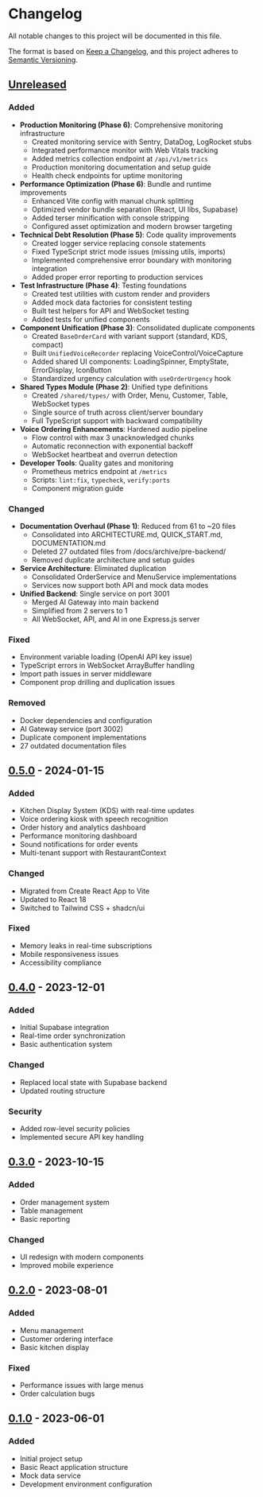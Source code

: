 # Changelog

All notable changes to this project will be documented in this file.

The format is based on [Keep a Changelog](https://keepachangelog.com/en/1.0.0/),
and this project adheres to [Semantic Versioning](https://semver.org/spec/v2.0.0.html).

## [Unreleased]

### Added
- **Production Monitoring (Phase 6)**: Comprehensive monitoring infrastructure
  - Created monitoring service with Sentry, DataDog, LogRocket stubs
  - Integrated performance monitor with Web Vitals tracking
  - Added metrics collection endpoint at `/api/v1/metrics`
  - Production monitoring documentation and setup guide
  - Health check endpoints for uptime monitoring
- **Performance Optimization (Phase 6)**: Bundle and runtime improvements
  - Enhanced Vite config with manual chunk splitting
  - Optimized vendor bundle separation (React, UI libs, Supabase)
  - Added terser minification with console stripping
  - Configured asset optimization and modern browser targeting
- **Technical Debt Resolution (Phase 5)**: Code quality improvements
  - Created logger service replacing console statements
  - Fixed TypeScript strict mode issues (missing utils, imports)
  - Implemented comprehensive error boundary with monitoring integration
  - Added proper error reporting to production services
- **Test Infrastructure (Phase 4)**: Testing foundations
  - Created test utilities with custom render and providers
  - Added mock data factories for consistent testing
  - Built test helpers for API and WebSocket testing
  - Added tests for unified components
- **Component Unification (Phase 3)**: Consolidated duplicate components
  - Created `BaseOrderCard` with variant support (standard, KDS, compact)
  - Built `UnifiedVoiceRecorder` replacing VoiceControl/VoiceCapture
  - Added shared UI components: LoadingSpinner, EmptyState, ErrorDisplay, IconButton
  - Standardized urgency calculation with `useOrderUrgency` hook
- **Shared Types Module (Phase 2)**: Unified type definitions
  - Created `/shared/types/` with Order, Menu, Customer, Table, WebSocket types
  - Single source of truth across client/server boundary
  - Full TypeScript support with backward compatibility
- **Voice Ordering Enhancements**: Hardened audio pipeline
  - Flow control with max 3 unacknowledged chunks
  - Automatic reconnection with exponential backoff
  - WebSocket heartbeat and overrun detection
- **Developer Tools**: Quality gates and monitoring
  - Prometheus metrics endpoint at `/metrics`
  - Scripts: `lint:fix`, `typecheck`, `verify:ports`
  - Component migration guide

### Changed
- **Documentation Overhaul (Phase 1)**: Reduced from 61 to ~20 files
  - Consolidated into ARCHITECTURE.md, QUICK_START.md, DOCUMENTATION.md
  - Deleted 27 outdated files from /docs/archive/pre-backend/
  - Removed duplicate architecture and setup guides
- **Service Architecture**: Eliminated duplication
  - Consolidated OrderService and MenuService implementations
  - Services now support both API and mock data modes
- **Unified Backend**: Single service on port 3001
  - Merged AI Gateway into main backend
  - Simplified from 2 servers to 1
  - All WebSocket, API, and AI in one Express.js server

### Fixed
- Environment variable loading (OpenAI API key issue)
- TypeScript errors in WebSocket ArrayBuffer handling
- Import path issues in server middleware
- Component prop drilling and duplication issues

### Removed
- Docker dependencies and configuration
- AI Gateway service (port 3002)
- Duplicate component implementations
- 27 outdated documentation files

## [0.5.0] - 2024-01-15

### Added
- Kitchen Display System (KDS) with real-time updates
- Voice ordering kiosk with speech recognition
- Order history and analytics dashboard
- Performance monitoring dashboard
- Sound notifications for order events
- Multi-tenant support with RestaurantContext

### Changed
- Migrated from Create React App to Vite
- Updated to React 18
- Switched to Tailwind CSS + shadcn/ui

### Fixed
- Memory leaks in real-time subscriptions
- Mobile responsiveness issues
- Accessibility compliance

## [0.4.0] - 2023-12-01

### Added
- Initial Supabase integration
- Real-time order synchronization
- Basic authentication system

### Changed
- Replaced local state with Supabase backend
- Updated routing structure

### Security
- Added row-level security policies
- Implemented secure API key handling

## [0.3.0] - 2023-10-15

### Added
- Order management system
- Table management
- Basic reporting

### Changed
- UI redesign with modern components
- Improved mobile experience

## [0.2.0] - 2023-08-01

### Added
- Menu management
- Customer ordering interface
- Basic kitchen display

### Fixed
- Performance issues with large menus
- Order calculation bugs

## [0.1.0] - 2023-06-01

### Added
- Initial project setup
- Basic React application structure
- Mock data service
- Development environment configuration

[Unreleased]: https://github.com/username/rebuild-6.0/compare/v0.5.0...HEAD
[0.5.0]: https://github.com/username/rebuild-6.0/compare/v0.4.0...v0.5.0
[0.4.0]: https://github.com/username/rebuild-6.0/compare/v0.3.0...v0.4.0
[0.3.0]: https://github.com/username/rebuild-6.0/compare/v0.2.0...v0.3.0
[0.2.0]: https://github.com/username/rebuild-6.0/compare/v0.1.0...v0.2.0
[0.1.0]: https://github.com/username/rebuild-6.0/releases/tag/v0.1.0